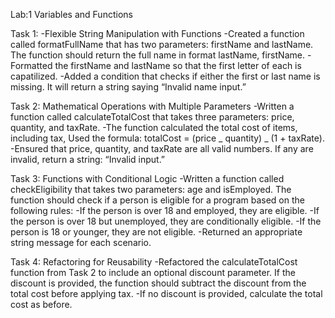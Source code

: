 Lab:1 Variables and Functions

Task 1:
-Flexible String Manipulation with Functions
-Created a function called formatFullName that has two parameters: firstName and lastName.
The function should return the full name in format lastName, firstName.
-Formatted the firstName and lastName so that the first letter of each is capatilized.
-Added a condition that checks if either the first or last name is missing. It will return a string saying “Invalid name input.”

Task 2: Mathematical Operations with Multiple Parameters
-Written a function called calculateTotalCost that takes three parameters: price, quantity, and taxRate.
-The function calculated the total cost of items, including tax, Used the formula: totalCost = (price _ quantity) _ (1 + taxRate).
-Ensured that price, quantity, and taxRate are all valid numbers. If any are invalid, return a string: “Invalid input.”

Task 3: Functions with Conditional Logic
-Written a function called checkEligibility that takes two parameters: age and isEmployed. The function should check if a person is eligible for a program based on the following rules:
-If the person is over 18 and employed, they are eligible.
-If the person is over 18 but unemployed, they are conditionally eligible.
-If the person is 18 or younger, they are not eligible.
-Returned an appropriate string message for each scenario.

Task 4: Refactoring for Reusability
-Refactored the calculateTotalCost function from Task 2 to include an optional discount parameter. If the discount is provided, the function should subtract the discount from the total cost before applying tax.
-If no discount is provided, calculate the total cost as before.
